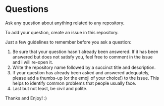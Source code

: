 # Questions

Ask any question about anything related to any repository.

To add your question, create an issue in this repository.

Just a few guidelines to remember before you ask a question:

1. Be sure that your question hasn't already been answered. If it has been answered but does not satisfy you, feel free to comment in the issue and i will re-open it.
2. Write the repository name followed by a succinct title and description.
3. If your question has already been asked and answered adequately, please add a thumbs-up (or the emoji of your choice!) to the issue. This helps to identify common problems that people usually face.
4. Last but not least, be civil and polite.

Thanks and Enjoy! :)
